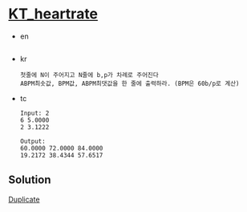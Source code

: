# [KT_heartrate](https://open.kattis.com/problems/heartrate)

* en

  ```en

  ```

* kr

  ```kr
  첫줄에 N이 주어지고 N줄에 b,p가 차례로 주어진다
  ABPM최솟값, BPM값, ABPM최댓값을 한 줄에 출력하라. (BPM은 60b/p로 계산)
  ```

* tc

  ```tc
  Input: 2
  6 5.0000
  2 3.1222

  Output:
  60.0000 72.0000 84.0000
  19.2172 38.4344 57.6517
  ```

## Solution

[Duplicate](./BJ_15792.md)
